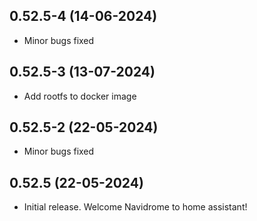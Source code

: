 ## 0.52.5-4 (14-06-2024)
- Minor bugs fixed

## 0.52.5-3 (13-07-2024)
- Add rootfs to docker image

## 0.52.5-2 (22-05-2024)
- Minor bugs fixed

## 0.52.5 (22-05-2024)

- Initial release. Welcome Navidrome to home assistant!
